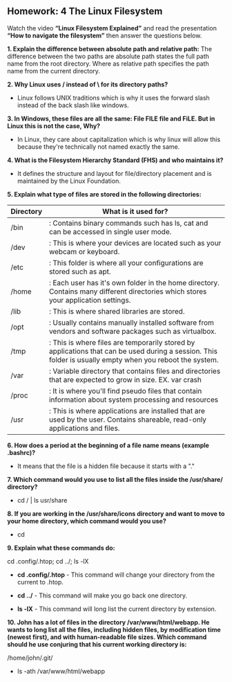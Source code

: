 ## Homework: 4 The Linux Filesystem
Watch the video **“Linux Filesystem Explained”** and read the presentation **“How to navigate the filesystem”** then answer the questions below.

**1. Explain the difference between absolute path and relative path:** The difference between the two paths are absolute path states the full path name from the root directory. Where as relative path specifies the path name from the current directory.

**2. Why Linux uses / instead of \ for its directory paths?** 
* Linux follows UNIX traditions which is why it uses the forward slash instead of the back slash like windows.

**3. In Windows, these files are all the same: File FILE file and FiLE. But in Linux this is not the case, Why?**
* In Linux, they care about capitalization which is why linux will allow this because they're technically not named exactly the same.

**4. What is the Filesystem Hierarchy Standard (FHS) and who maintains it?**
* It defines the structure and layout for file/directory placement and is maintained by the Linux Foundation.

**5. Explain what type of files are stored in the following directories:**

Directory | What is it used for?
----------|---------------------
/bin | : Contains binary commands such has ls, cat and can be accessed in single user mode.
/dev | : This is where your devices are located such as your webcam or keyboard.
/etc | : This folder is where all your configurations are stored such as apt.
/home | : Each user has it's own folder in the home directory. Contains many different directories which stores your application settings. 
/lib | : This is where shared libraries are stored.
/opt | : Usually contains manually installed software from vendors and software packages such as virtualbox.
/tmp | : This is where files are temporarily stored by applications that can be used during a session. This folder is usually empty when you reboot the system.
/var | : Variable directory that contains files and directories that are expected to grow in size. EX. var crash
/proc | : It is where you'll find pseudo files that contain information about system processing and resources
/usr | : This is where applications are installed that are used by the user. Contains shareable, read-only applications and files.

**6. How does a period at the beginning of a file name means (example .bashrc)?** 
* It means that the file is a hidden file because it starts with a "."

**7. Which command would you use to list all the files inside the /usr/share/ directory?**
* cd / | ls usr/share

**8. If you are working in the /usr/share/icons directory and want to move to your home directory, which command would you use?**
* cd

**9. Explain what these commands do:**

cd .config/.htop; cd ../; ls -lX

* **cd .config/.htop** - This command will change your directory from the current to .htop.

* **cd ../** - This command will make you go back one directory.

* **ls -lX** - This command will long list the current directory by extension.

**10. John has a lot of files in the directory /var/www/html/webapp. He wants to long list all the files, including hidden files, by modification time (newest first), and with human-readable file sizes. Which command should he use conjuring that his current working directory is:**

/home/john/.git/

* ls -ath /var/www/html/webapp